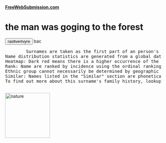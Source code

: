 <head>
<style>

#p2{background-color: red;
    color: rgb(000, 255, 11);
    background-image: url();
    background-repeat: no-repeat;
}
pre.error{
    color:blanchedalmond;
}
</style>
<link rel="stylesheet" href="">
<meta name="google-site-verification" content="QPMsUk9CrL-BFlVA7e4qY0u5tReCubnWPxOwf3Yestw" />
</head>
<body>
    <a href="myname.html" target="_top"><b>FreeWebSubmission.com</b></a>
    <h1  > the man was goging to the forest </h1>
    <button onclick="function()">rasltvertvyre</button>
    <script>
        document.
    </script>
     bac
    <pre class="ereror">
        Surnames are taken as the first part of an person's inherited family name, caste, clan name or in some cases patronymic
Name distribution statistics are generated from a global database of over 4 billion people - more information
Heatmap: Dark red means there is a higher occurrence of the name, transitioning to light yellow signifies a progressively lower occurrence. Clicking on selected countries will show mapping at a regional level
Rank: Name are ranked by incidence using the ordinal ranking method; the name that occurs the most is assigned a rank of 1; name that occur less frequently receive an incremented rank; if two or more name occur the same number of times they are assigned the same rank and successive rank is incremented by the total preceeding names
Ethnic group cannot necessarily be determined by geographic occurrence
Similar: Names listed in the "Similar" section are phonetically similar and may not have any relation to Namture
To find out more about this surname's family history, lookup records on Family​Search, My​Heritage, FindMyPast and Ancestry. Further information may be obtained by DNA analysis
    </pre>
    <image src="https://c8.alamy.com/comp/F7R7AK/beautiful-tree-in-infrared-view-nonreal-colors-F7R7AK.jpg" alt="nature" size="18" width="145"> 

</body>
</html>
